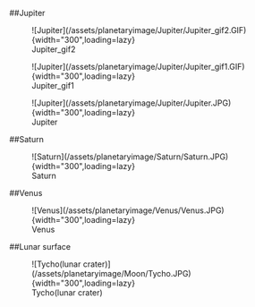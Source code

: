 ##Jupiter

<figure markdown>
  ![Jupiter](/assets/planetaryimage/Jupiter/Jupiter_gif2.GIF){width="300",loading=lazy} 
  <figcaption>Jupiter_gif2</figcaption>
</figure>

<figure markdown>
  ![Jupiter](/assets/planetaryimage/Jupiter/Jupiter_gif1.GIF){width="300",loading=lazy} 
  <figcaption>Jupiter_gif1</figcaption>
</figure>

<figure markdown>
  ![Jupiter](/assets/planetaryimage/Jupiter/Jupiter.JPG){width="300",loading=lazy} 
  <figcaption>Jupiter</figcaption>
</figure>

##Saturn

<figure markdown>
  ![Saturn](/assets/planetaryimage/Saturn/Saturn.JPG){width="300",loading=lazy} 
  <figcaption>Saturn</figcaption>
</figure>

##Venus

<figure markdown>
  ![Venus](/assets/planetaryimage/Venus/Venus.JPG){width="300",loading=lazy} 
  <figcaption>Venus</figcaption>
</figure>

##Lunar surface

<figure markdown>
  ![Tycho(lunar crater)](/assets/planetaryimage/Moon/Tycho.JPG){width="300",loading=lazy} 
  <figcaption>Tycho(lunar crater)</figcaption>
</figure>

